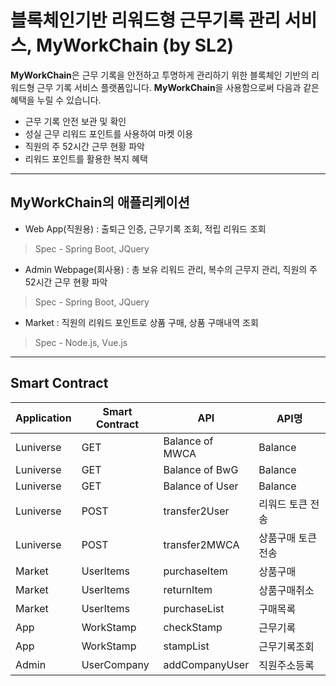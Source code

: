 # 블록체인기반 리워드형 근무기록 관리 서비스, MyWorkChain (by SL2)
**MyWorkChain**은 근무 기록을 안전하고 투명하게 관리하기 위한 블록체인 기반의 리워드형 근무 기록 서비스 플랫폼입니다.
**MyWorkChain**을 사용함으로써 다음과 같은 혜택을 누릴 수 있습니다.
- 근무 기록 안전 보관 및 확인
- 성실 근무 리워드 포인트를  사용하여 마켓 이용
- 직원의 주 52시간 근무 현황 파악
- 리워드 포인트를 활용한 복지 혜택
---
## MyWorkChain의 애플리케이션
- Web App(직원용) : 출퇴근 인증, 근무기록 조회, 적립 리워드 조회
> Spec - Spring Boot, JQuery
- Admin Webpage(회사용) : 총 보유 리워드 관리, 복수의 근무지 관리, 직원의 주 52시간 근무 현황 파악
> Spec - Spring Boot, JQuery
- Market : 직원의 리워드 포인트로 상품 구매, 상품 구매내역 조회
> Spec - Node.js, Vue.js 

---

## Smart Contract 

| Application | Smart Contract | API                | API명              |
|-------------|----------------|--------------------|--------------------|
| Luniverse   | GET            | Balance of MWCA    | Balance   |
| Luniverse   | GET            | Balance of BwG     | Balance                   |
| Luniverse   | GET            | Balance of User |    Balance                |
| Luniverse   | POST           | transfer2User      | 리워드 토큰 전송   |
| Luniverse   | POST           | transfer2MWCA      | 상품구매 토큰 전송 |
| Market      | UserItems      | purchaseItem       | 상품구매           |
| Market      | UserItems      | returnItem         | 상품구매취소       |
| Market      | UserItems      | purchaseList       | 구매목록           |
| App         | WorkStamp      | checkStamp         | 근무기록           |
| App         | WorkStamp      | stampList          | 근무기록조회       |
| Admin       | UserCompany    | addCompanyUser     | 직원주소등록       |
